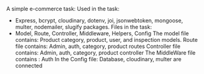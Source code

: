 A simple e-commerce task:
Used in the task:
- Express, bcrypt, cloudinary, dotenv, joi, jsonwebtoken, mongoose, multer, nodemailer, slugify packages.
Files in the task:
- Model, Route, Controller, Middleware, Helpers, Config
The model file contains: Product category, product, user, and inspection models.
Route file contains: Admin, auth, category, product routes
Controller file contains: Admin, auth, category, product controller
The MiddleWare file contains : Auth
In the Config file: Database, cloudinary, multer are connected
